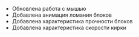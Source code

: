 - Обновлена работа с мышью
- Добавлена анимация ломания блоков
- Добавлена характеристика прочности блоков
- Добавлена характеристика скорости кирки